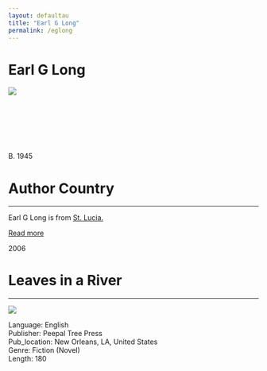 ```yaml
---
layout: defaultau
title: "Earl G Long"
permalink: /eglong
---
```

<!-- partial:index.partial.html -->
<div class="content">
    <h1>Earl G Long</h1>
    <div class="quote">
        <div><img src="https://www.peepaltreepress.com/sites/default/files/styles/author_large/public/Earl%20G%20Long_1.jpg?itok=kHHQvZu8" class="logo"></div>
    </div>
    <div class="timeline">
        <div style="padding-bottom:100px;"></div>
        <div class="block">
            <div class="date right"><p class="right">B. 1945</p></div>
            <div class="dot"></div>
            <div class="left first">
            <div class="author_country">
                <h1>Author Country</h1><hr>
          <div class="aclocation">   <p>Earl G Long is from <a href="http://localhost:4000/16">St. Lucia.</a></p> </div>
              <div class="acreadmore">  <a href="#" target="_blank">Read more</a> </div>
            </div>
            </div>
        </div>
        <div class="block">
            <div class="date left"><p class="left">2006</p></div>
            <div class="dot"></div>
            <div class="right">
                <h1>Leaves in a River</h1><hr>
                <p><img src="https://m.media-amazon.com/images/I/510gSoA543L._SY291_BO1,204,203,200_QL40_FMwebp_.jpg"></p>
                <p>
                Language: English<br/>
                Publisher: Peepal Tree Press<br/>
                Pub_location: New Orleans, LA, United States<br/>
                Genre: Fiction (Novel)<br/>
                Length: 180<br/>                   </p>
            </div>
        </div>
